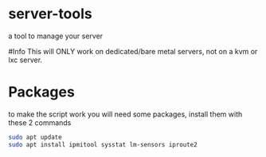 # server-tools
a tool to manage your server

#Info
This will ONLY work on dedicated/bare metal servers, not on a kvm or lxc server.

# Packages
to make the script work you will need some packages, install them with these 2 commands 
```bash
sudo apt update
sudo apt install ipmitool sysstat lm-sensors iproute2
